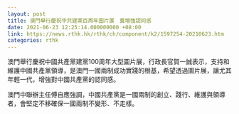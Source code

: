 ```yaml
---
layout: post
title: 澳門舉行慶祝中共建黨百周年圖片展　冀增強認同感
date: 2021-06-23 12:25:14.000000000 +08:00
link: https://news.rthk.hk/rthk/ch/component/k2/1597254-20210623.htm
categories: rthk
---
```


澳門舉行慶祝中國共產黨建黨100周年大型圖片展，行政長官賀一誠表示，支持和維護中國共產黨領導，是澳門一國兩制成功實踐的根基，希望透過圖片展，讓尤其年輕一代，增強對中國共產黨的認同感。

澳門中聯辦主任傅自應強調，中國共產黨是一國兩制的創立、踐行、維護與領導者，會堅定不移確保一國兩制不變形、不走樣。
